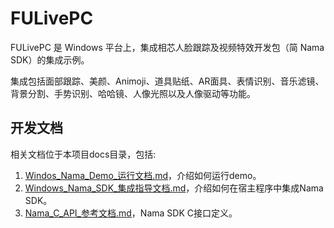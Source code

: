# FULivePC

FULivePC 是 Windows 平台上，集成相芯人脸跟踪及视频特效开发包（简 Nama SDK）的集成示例。

集成包括面部跟踪、美颜、Animoji、道具贴纸、AR面具、表情识别、音乐滤镜、背景分割、手势识别、哈哈镜、人像光照以及人像驱动等功能。

## 开发文档

相关文档位于本项目docs目录，包括:

1. [Windos_Nama_Demo_运行文档.md](./docs/Windows_Nama_Demo_运行文档.md)，介绍如何运行demo。  
2. [Windows_Nama_SDK_集成指导文档.md](./docs/Windows_Nama_SDK_集成指导文档.md)，介绍如何在宿主程序中集成Nama SDK。   
3. [Nama_C_API_参考文档.md](./docs/Nama_C_API_参考文档.md)，Nama SDK C接口定义。  

